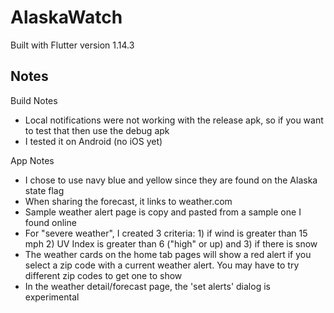 # AlaskaWatch

Built with Flutter version 1.14.3

## Notes

Build Notes

* Local notifications were not working with the release apk, so if you want to test that then use the debug apk
* I tested it on Android (no iOS yet)

App Notes

* I chose to use navy blue and yellow since they are found on the Alaska state flag
* When sharing the forecast, it links to weather.com
* Sample weather alert page is copy and pasted from a sample one I found online
* For "severe weather", I created 3 criteria: 1) if wind is greater than 15 mph 2) UV Index is greater than 6 ("high" or up) and 3) if there is snow
* The weather cards on the home tab pages will show a red alert if you select a zip code with a current weather alert. You may have to try different zip codes to get one to show
* In the weather detail/forecast page, the 'set alerts' dialog is experimental
